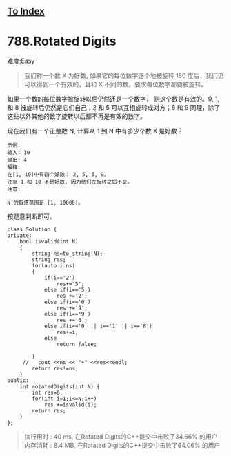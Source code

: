 [To Index](/index.md)
---
# 788.Rotated Digits
难度:Easy
> 我们称一个数 X 为好数, 如果它的每位数字逐个地被旋转 180 度后，我们仍可以得到一个有效的，且和 X 不同的数。要求每位数字都要被旋转。

如果一个数的每位数字被旋转以后仍然还是一个数字， 则这个数是有效的。0, 1, 和 8 被旋转后仍然是它们自己；2 和 5 可以互相旋转成对方；6 和 9 同理，除了这些以外其他的数字旋转以后都不再是有效的数字。

现在我们有一个正整数 N, 计算从 1 到 N 中有多少个数 X 是好数？

```
示例:
输入: 10
输出: 4
解释: 
在[1, 10]中有四个好数： 2, 5, 6, 9。
注意 1 和 10 不是好数, 因为他们在旋转之后不变。
注意:

N 的取值范围是 [1, 10000]。
```

按题意判断即可。  

```
class Solution {
private:
    bool isvalid(int N)
    {
        string ns=to_string(N);
        string res;
        for(auto i:ns)
        {
            if(i=='2')
                res+='5';
            else if(i=='5')
                res +='2';
            else if(i=='6')
                res +='9';
            else if(i=='9')
                res +='6';
            else if(i=='0' || i=='1' || i=='8')
                res+=i;
            else 
                return false;
            
        }
     //   cout <<ns << "+" <<res<<endl;
        return res!=ns;
    }
public:
    int rotatedDigits(int N) {
        int res=0;
        for(int i=1;i<=N;i++)
            res +=isvalid(i);
        return res;
    }
};
```

> 执行用时 : 40 ms, 在Rotated Digits的C++提交中击败了34.66% 的用户  
内存消耗 : 8.4 MB, 在Rotated Digits的C++提交中击败了64.06% 的用户
